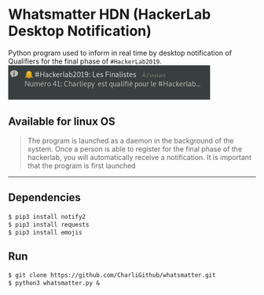 # Whatsmatter HDN (HackerLab Desktop Notification)

Python program used to inform in real time by desktop notification of Qualifiers for the final phase of ```#HackerLab2019```.
![Whatsmatter about](whatsmatter.png)
## Available for linux OS  
> The program is launched as a daemon in the background of the system. Once a person is able to register for the final phase of the hackerlab, you will automatically receive a notification. It is important that the program is first launched

---
## Dependencies
```console
$ pip3 install notify2  
$ pip3 install requests  
$ pip3 install emojis  
```
## Run
```console
$ git clone https://github.com/CharliGithub/whatsmatter.git
$ python3 whatsmatter.py &
```
